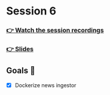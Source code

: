 # Session 6
### [👉 Watch the session recordings]()

### [👉 Slides]()


## Goals 🎯

- [x] Dockerize news ingestor
